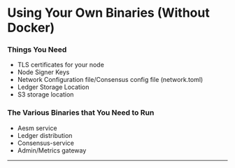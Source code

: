 # Using Your Own Binaries (Without Docker)

### Things You Need

* TLS certificates for your node
* Node Signer Keys
* Network Configuration file/Consensus config file (network.toml)
* Ledger Storage Location
* S3 storage location

### The Various Binaries that You Need to Run

* Aesm service
* Ledger distribution
* Consensus-service
* Admin/Metrics gateway

****
